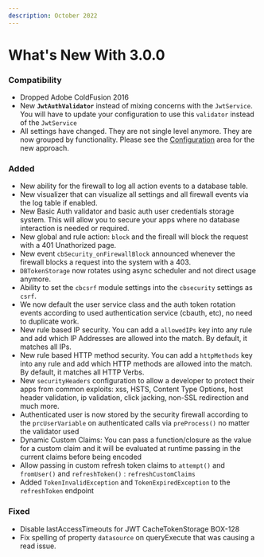 ```yaml
---
description: October 2022
---
```


# What's New With 3.0.0

### Compatibility

* Dropped Adobe ColdFusion 2016
* New **`JwtAuthValidator`** instead of mixing concerns with the `JwtService`. You will have to update your configuration to use this `validator` instead of the `JwtService`
* All settings have changed. They are not single level anymore. They are now grouped by functionality. Please see the [Configuration](../../getting-started/configuration/) area for the new approach.

### Added

* New ability for the firewall to log all action events to a database table.
* New visualizer that can visualize all settings and all firewall events via the log table if enabled.
* New Basic Auth validator and basic auth user credentials storage system. This will allow you to secure your apps where no database interaction is needed or required.
* New global and rule action: `block` and the fireall will block the request with a 401 Unathorized page.
* New event `cbSecurity_onFirewallBlock` announced whenever the firewall blocks a request into the system with a 403.
* `DBTokenStorage` now rotates using async scheduler and not direct usage anymore.
* Ability to set the `cbcsrf` module settings into the `cbsecurity` settings as `csrf`.
* We now default the user service class and the auth token rotation events according to used authentication service (cbauth, etc), no need to duplicate work.
* New rule based IP security. You can add a `allowedIPs` key into any rule and add which IP Addresses are allowed into the match. By default, it matches all IPs.
* New rule based HTTP method security. You can add a `httpMethods` key into any rule and add which HTTP methods are allowed into the match. By default, it matches all HTTP Verbs.
* New `securityHeaders` configuration to allow a developer to protect their apps from common exploits: xss, HSTS, Content Type Options, host header validation, ip validation, click jacking, non-SSL redirection and much more.
* Authenticated user is now stored by the security firewall according to the `prcUserVariable` on authenticated calls via `preProcess()` no matter the validator used
* Dynamic Custom Claims: You can pass a function/closure as the value for a custom claim and it will be evaluated at runtime passing in the current claims before being encoded
* Allow passing in custom refresh token claims to `attempt()` and `fromUser()` and `refreshToken()` : `refreshCustomClaims`
* Added `TokenInvalidException` and `TokenExpiredException` to the `refreshToken` endpoint

### Fixed

* Disable lastAccessTimeouts for JWT CacheTokenStorage BOX-128
* Fix spelling of property `datasource` on queryExecute that was causing a read issue.
